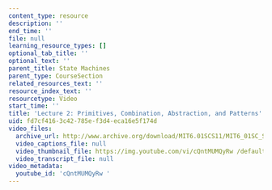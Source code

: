 ```yaml
---
content_type: resource
description: ''
end_time: ''
file: null
learning_resource_types: []
optional_tab_title: ''
optional_text: ''
parent_title: State Machines
parent_type: CourseSection
related_resources_text: ''
resource_index_text: ''
resourcetype: Video
start_time: ''
title: 'Lecture 2: Primitives, Combination, Abstraction, and Patterns'
uid: fd7cf416-3c42-785e-f3d4-eca16e5f174d
video_files:
  archive_url: http://www.archive.org/download/MIT6.01SCS11/MIT6_01SC_S11_lec02_300k.mp4
  video_captions_file: null
  video_thumbnail_file: https://img.youtube.com/vi/cQntMUMQyRw /default.jpg
  video_transcript_file: null
video_metadata:
  youtube_id: 'cQntMUMQyRw '
---
```

